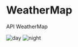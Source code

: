# WeatherMap
API WeatherMap


![day](https://user-images.githubusercontent.com/49552666/171997423-2198f7bf-21ee-4457-8859-78fefc4bd20f.png)
 ![night](https://user-images.githubusercontent.com/49552666/171923726-dfb6bbd9-483b-4f0c-a99e-decc5fddea10.png)

